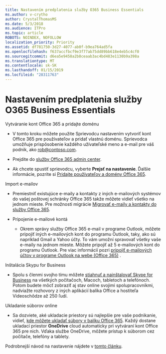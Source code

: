 ```yaml
---
title: Nastavením predplatenia služby O365 Business Essentials
ms.author: v-crytho
author: CrystalThomasMS
ms.date: 5/3/2018
ms.audience: ITPro
ms.topic: article
ROBOTS: NOINDEX, NOFOLLOW
localization_priority: Priority
ms.assetid: df781750-3d27-4077-ab0f-b9ea764ad5fa
ms.openlocfilehash: f637accfbcf9e3f77ab75dd89bb618e4eb5c4cf0
ms.sourcegitcommit: d6ea5e9458a2b8ceaab3ac4bd483e1130b9a398a
ms.translationtype: MT
ms.contentlocale: sk-SK
ms.lasthandoff: 01/15/2019
ms.locfileid: "28311763"
---
```

# <a name="setting-up-your-o365-business-essentials-subscription"></a>Nastavením predplatenia služby O365 Business Essentials

Vytváranie kont Office 365 a pridajte doménu
  
- V tomto kroku môžete použite Sprievodcu nastavením vytvoriť kont Office 365 pre používateľov a pridať vlastnú doménu. Sprievodca umožňuje prispôsobenie každého užívateľské meno a e-mail pre váš podnik, ako [rob@contoso.com](mailto:rob@contoso.com).
    
- Prejdite do [služby Office 365 admin center](https://login.partner.microsoftonline.cn/).
    
- Ak chcete spustiť sprievodcu, vyberte **Prejsť na nastavenie**. Ďalšie informácie, pozrite si [Pridajte používateľov a domény Office 365](https://support.office.com/en-US/Article/Add-users-and-domain-to-Office-365-6383f56d-3d09-4dcb-9b41-b5f5a5efd611).
    
Import e-mailov
  
- Premiestniť existujúce e-maily a kontakty z iných e-mailových systémov do vašej poštovej schránky Office 365 takže môžete vidieť všetko na jednom mieste. Pre možnosti migrácie [Migrovať e-maily a kontakty do služby Office 365](https://support.office.com/en-US/Article/Migrate-email-and-contacts-to-Office-365-a3e3bddb-582e-4133-8670-e61b9f58627e).
    
- Pripojenie e-mailové kontá
    
  - Okrem správy služby Office 365 e-mail v programe Outlook, môžete pripojiť iných e-mailových kont do programu Outlook, taky, ako sú napríklad Gmail a Yahoo účty. To vám umožní spravovať všetky vaše e-maily na jednom mieste. Môžete pripojiť až 5 e-mailových kont do programu Outlook. Pre viac informácií pozri [pripojiť e-mailových účtov v programe Outlook na webe (Office 365)](https://support.office.com/en-US/Article/Connect-email-accounts-in-Outlook-on-the-web-Office-365-d7012ff0-924f-4f78-8aca-c3912d886c4d) . 
    
Inštalácia Skypu for Business
  
- Spolu s členmi svojho tímu môžete [stiahnuť a nainštalovať Skype for Business](https://support.office.com/en-US/Article/download-and-install-Skype-for-Business-8a0d4da8-9d58-44f9-9759-5c8f340cb3fb) na všetkých počítačoch, Macoch, tabletoch a telefónoch. Potom budete môcť zobraziť aj stav online svojimi spolupracovníkmi, nadviažte rozhovory z iných aplikácií balíka Office a hostiteľa Videoschôdze až 250 ľudí. 
    
Ukladanie súborov online
  
- Sa dozviete, aké ukladacie priestory sú najlepšie pre vaše podnikanie, vidieť, [kde môžete ukladať súbory v balíku Office 365](https://support.office.com/article/c7c20284-bc94-47f4-9728-d28e9daf0790.aspx). Každý dostane ukladací priestor **OneDrive** cloud automaticky pri vytváraní kont Office 365 pre nich. Vďaka službe OneDrive, môžete prístup k súborom cez počítače, telefóny a tablety. 
    
Podrobnejší návod na nastavenie nájdete v [tomto článku](https://support.office.com/en-US/Article/set-up-Office-365-for-business-6a3a29a0-e616-4713-99d1-15eda62d04fa#ID0EAAAABAAA=Business_Essentials).
  

